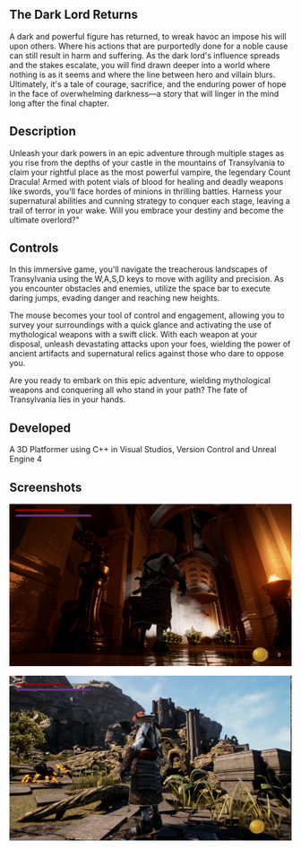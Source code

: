 
## The Dark Lord Returns

A dark and powerful figure has returned, to wreak havoc an impose his will upon others. Where his actions that are purportedly done for a noble cause can still result in harm and suffering. As the dark lord's influence spreads and the stakes escalate, you will find drawn deeper into a world where nothing is as it seems and where the line between hero and villain blurs. Ultimately, it's a tale of courage, sacrifice, and the enduring power of hope in the face of overwhelming darkness—a story that will linger in the mind long after the final chapter.

## Description
Unleash your dark powers in an epic adventure through multiple stages as you rise from the depths of your castle in the mountains of Transylvania to claim your rightful place as the most powerful vampire, the legendary Count Dracula! Armed with potent vials of blood for healing and deadly weapons like swords, you'll face hordes of minions in thrilling battles. Harness your supernatural abilities and cunning strategy to conquer each stage, leaving a trail of terror in your wake. Will you embrace your destiny and become the ultimate overlord?"

## Controls

In this immersive game, you'll navigate the treacherous landscapes of Transylvania using the W,A,S,D keys to move with agility and precision. As you encounter obstacles and enemies, utilize the space bar to execute daring jumps, evading danger and reaching new heights.

The mouse becomes your tool of control and engagement, allowing you to survey your surroundings with a quick glance and activating the use of mythological weapons with a swift click. With each weapon at your disposal, unleash devastating attacks upon your foes, wielding the power of ancient artifacts and supernatural relics against those who dare to oppose you.

Are you ready to embark on this epic adventure, wielding mythological weapons and conquering all who stand in your path? The fate of Transylvania lies in your hands.

## Developed

A 3D Platformer using C++ in Visual Studios, Version Control and Unreal Engine 4

## Screenshots

![CastleLevel](https://raw.githubusercontent.com/Jlbrown8708/Platformer-/main/Screenshot%202024-04-18%20095904.gif)

![StormTheGates](https://raw.githubusercontent.com/Jlbrown8708/Platformer-/main/Screenshot%202024-04-18%20105052.gif)
